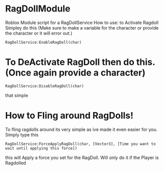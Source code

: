 # RagDollModule
Roblox Module script for a RagDollService
How to use:
to Activate Ragdoll Simpley do this (Make sure to make a variable for the character or provide the character or it will error out.)

	RagDollService:EnableRagDoll(char)


 # To DeActivate RagDoll then do this. (Once again provide a character)
 	RagDollService:DisableRagDoll(char)
   that simple


# How to Fling around RagDolls!
To fling ragdolls around its very simple as ive made it even easier for you.
Simply type this

 	RagDollService:ForceApplyRagDoll(char, [Vector3], [Time you want to wait until applying this force])
  this will Apply a force you set for the RagDoll. Will only do it if the Player is Ragdolled

